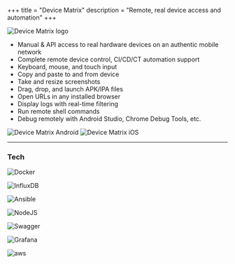 +++
title = "Device Matrix"
description = "Remote, real device access and automation"
+++

![Device Matrix logo](/images/device_matrix_logo_light.svg)

- Manual & API access to real hardware devices on an authentic mobile network
- Complete remote device control, CI/CD/CT automation support
- Keyboard, mouse, and touch input
- Copy and paste to and from device
- Take and resize screenshots
- Drag, drop, and launch APK/IPA files
- Open URLs in any installed browser
- Display logs with real-time filtering
- Run remote shell commands
- Debug remotely with Android Studio, Chrome Debug Tools, etc.

![Device Matrix Android](/images/lab-1.jpg?classes=inline&width=50vh)
![Device Matrix iOS](/images/lab-2.jpg?classes=inline&width=50vh)

---

### Tech
![Docker](/images/docker-logo.svg?classes=inline&width=10vw "Docker logo")

![InfluxDB](/images/influxdb-logo.svg?classes=inline&width=10vw "InfluxDB logo")

![Ansible](/images/ansible-logo.svg?classes=inline&width=10vh "Ansible logo")

![NodeJS](/images/nodejs-logo.svg?classes=inline&width=10vh "Node.JS logo")

![Swagger](/images/swagger.png?classes=inline&width=10vh "Swagger logo")

![Grafana](/images/grafana-logo.svg?classes=inline&width=10vh "Grafana logo")

![aws](/images/aws-logo.svg?classes=inline&width=10vh "AWS logo")